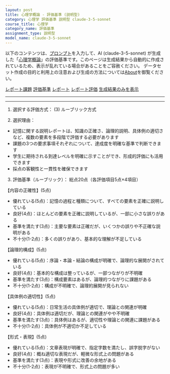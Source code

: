```yaml
---
layout: post
title: 心理学概論 - 評価基準 (説明型)
category: 心理学 評価基準 説明型 claude-3-5-sonnet
course_title: 心理学
category_name: 評価基準
assignment_type: 説明型
model_name: claude-3-5-sonnet
---
```


以下のコンテンツは、[プロンプト](http://127.0.0.1:8000/generated/心理学/claude-3-5-sonnet/prompt_評価基準-説明型.md)を入力して、AI (claude-3-5-sonnet) が生成した「[心理学概論](/contents/心理学/)」の評価基準です。このページは生成結果から自動的に作成されているため、表示が乱れている場合があることをご容赦ください。
データセット作成の目的と利用上の注意および生成の方法については[About](/About)を御覧ください。

[レポート課題](../レポート課題-説明型)
[評価基準](../評価基準-説明型)
[レポート](../レポート-説明型)
[レポート評価](../レポート評価-説明型)
[生成結果のみを表示](http://127.0.0.1:8000/generated/心理学/claude-3-5-sonnet/評価基準-説明型.md)
  

***
***
  
1. 選択する評価方式：
(3) ルーブリック方式

2. 選択理由：
- 記憶に関する説明レポートは、知識の正確さ、論理的説明、具体例の適切さなど、複数の要素を多段階で評価する必要があります
- 課題の3つの要求事項それぞれについて、達成度を明確な基準で判断できます
- 学生に期待される到達レベルを明確に示すことができ、形成的評価にも活用できます
- 採点の客観性と一貫性を確保できます

3. 評価基準（ルーブリック）：
総点20点（各評価項目5点×4項目）

【内容の正確性】(5点)
- 優れている(5点)：記憶の過程と種類について、すべての要素を正確に説明している
- 良好(4点)：ほとんどの要素を正確に説明しているが、一部に小さな誤りがある
- 基準を満たす(3点)：主要な要素は正確だが、いくつかの誤りや不正確な説明がある
- 不十分(1-2点)：多くの誤りがあり、基本的な理解が不足している

【論理的構成】(5点)
- 優れている(5点)：序論・本論・結論の構成が明確で、論理的な展開がされている
- 良好(4点)：基本的な構成は整っているが、一部つながりが不明確
- 基準を満たす(3点)：構成要素はあるが、論理的つながりに課題がある
- 不十分(1-2点)：構成が不明確で、論理的展開が見られない

【具体例の適切性】(5点)
- 優れている(5点)：日常生活の具体例が適切で、理論との関連が明確
- 良好(4点)：具体例は適切だが、理論との関連がやや不明確
- 基準を満たす(3点)：具体例はあるが、適切性や理論との関連に課題がある
- 不十分(1-2点)：具体例が不適切か不足している

【形式・表現】(5点)
- 優れている(5点)：文章表現が明確で、指定字数を満たし、誤字脱字がない
- 良好(4点)：概ね適切な表現だが、軽微な形式上の問題がある
- 基準を満たす(3点)：表現や形式に改善の余地がある
- 不十分(1-2点)：表現が不明確で、形式上の問題が多い
